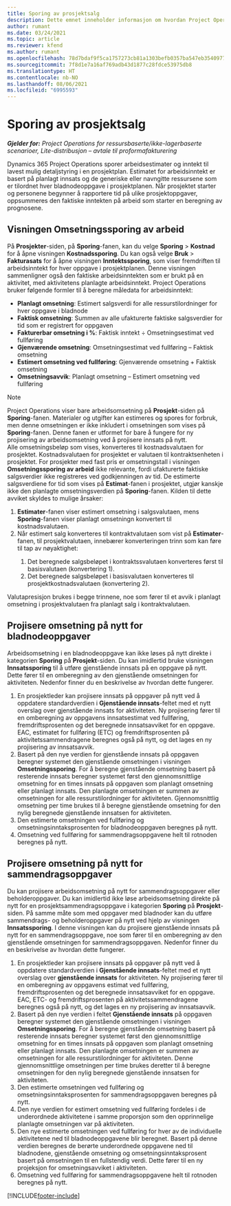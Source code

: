 ```yaml
---
title: Sporing av prosjektsalg
description: Dette emnet inneholder informasjon om hvordan Project Operations sporer fremdriften mot arbeidsinntekt i et prosjekt.
author: rumant
ms.date: 03/24/2021
ms.topic: article
ms.reviewer: kfend
ms.author: rumant
ms.openlocfilehash: 78d7bdaf9f5ca1757273cb81a1303befb0357ba547eb354097786fc3c38962b9
ms.sourcegitcommit: 7f8d1e7a16af769adb43d1877c28fdce53975db8
ms.translationtype: HT
ms.contentlocale: nb-NO
ms.lasthandoff: 08/06/2021
ms.locfileid: "6995593"
---
```

# <a name="project-sales-tracking"></a>Sporing av prosjektsalg

_**Gjelder for:** Project Operations for ressursbaserte/ikke-lagerbaserte scenarioer, Lite-distribusjon – avtale til proformafakturering_

Dynamics 365 Project Operations sporer arbeidsestimater og inntekt til lavest mulig detaljstyring i en prosjektplan. Estimatet for arbeidsinntekt er basert på planlagt innsats og de generiske eller navngitte ressursene som er tilordnet hver bladnodeoppgave i prosjektplanen. Når prosjektet starter og personene begynner å rapportere tid på ulike prosjektoppgaver, oppsummeres den faktiske inntekten på arbeid som starter en beregning av prognosene.

## <a name="labor-revenue-tracking-view"></a>Visningen Omsetningssporing av arbeid

På **Prosjekter**-siden, på **Sporing**-fanen, kan du velge **Sporing** > **Kostnad** for å åpne visningen **Kostnadssporing**. Du kan også velge **Bruk** > **Fakturasats** for å åpne visningen **Inntektssporing**, som viser fremdriften til arbeidsinntekt for hver oppgave i prosjektplanen. Denne visningen sammenligner også den faktiske arbeidsinntekten som er brukt på en aktivitet, med aktivitetens planlagte arbeidsinntekt. Project Operations bruker følgende formler til å beregne måledata for arbeidsinntekt:

- **Planlagt omsetning**: Estimert salgsverdi for alle ressurstilordninger for hver oppgave i bladnode
- **Faktisk omsetning**: Summen av alle ufakturerte faktiske salgsverdier for tid som er registrert for oppgaven
- **Fakturerbar omsetning i %**: Faktisk inntekt ÷ Omsetningsestimat ved fullføring
- **Gjenværende omsetning**: Omsetningsestimat ved fullføring – Faktisk omsetning
- **Estimert omsetning ved fullføring**: Gjenværende omsetning + Faktisk omsetning
- **Omsetningsavvik**: Planlagt omsetning – Estimert omsetning ved fullføring


> [!NOTE]
> Project Operations viser bare arbeidsomsetning på **Prosjekt**-siden på **Sporing**-fanen. Materialer og utgifter kan estimeres og spores for forbruk, men denne omsetningen er ikke inkludert i omsetningen som vises på **Sporing**-fanen. Denne fanen er utformet for bare å fungere for ny projisering av arbeidsomsetning ved å projisere innsats på nytt.  
> Alle omsetningsbeløp som vises, konverteres til kostnadsvalutaen for prosjektet. Kostnadsvalutaen for prosjektet er valutaen til kontraktsenheten i prosjektet. For prosjekter med fast pris er omsetningstall i visningen **Omsetningssporing av arbeid** ikke relevante, fordi ufakturerte faktiske salgsverdier ikke registreres ved godkjenningen av tid.
> De estimerte salgsverdiene for tid som vises på **Estimat**-fanen i prosjektet, utgjør kanskje ikke den planlagte omsetningsverdien på **Sporing**-fanen. Kilden til dette avviket skyldes to mulige årsaker:
><ol>
   ><li> <b>Estimater</b>-fanen viser estimert omsetning i salgsvalutaen, mens <b>Sporing</b>-fanen viser planlagt omsetningn konvertert til kostnadsvalutaen. </li>
   ><li> Når estimert salg konverteres til kontraktvalutaen som vist på <b>Estimater</b>-fanen, til prosjektvalutaen, innebærer konverteringen trinn som kan føre til tap av nøyaktighet: </li>
><ol>
><li> Det beregnede salgsbeløpet i kontraktssvalutaen konverteres først til basisvalutaen (konvertering 1).</li>
><li> Det beregnede salgsbeløpet i basisvalutaen konverteres til prosjektkostnadsvalutaen (konvertering 2). </li>
></ol>
></ol>
> Valutapresisjon brukes i begge trinnene, noe som fører til et avvik i planlagt omsetning i prosjektvalutaen fra planlagt salg i kontraktvalutaen.
   

## <a name="reprojecting-revenues-on-leaf-node-tasks"></a>Projisere omsetning på nytt for bladnodeoppgaver

Arbeidsomsetning i en bladnodeoppgave kan ikke løses på nytt direkte i kategorien **Sporing** på **Prosjekt**-siden. Du kan imidlertid bruke visningen **Innsatssporing** til å utføre gjenstående innsats på en oppgave på nytt. Dette fører til en omberegning av den gjenstående omsetningen for aktiviteten. Nedenfor finner du en beskrivelse av hvordan dette fungerer.

1. En prosjektleder kan projisere innsats på oppgaver på nytt ved å oppdatere standardverdien i **Gjenstående innsats**-feltet med et nytt overslag over gjenstående innsats for aktiviteten. Ny projisering fører til en omberegning av oppgavens innsatsestimat ved fullføring, fremdriftsprosenten og det beregnede innsatsavviket for en oppgave. EAC, estimatet for fullføring (ETC) og fremdriftsprosenten på aktivitetssammendragene beregnes også på nytt, og det lages en ny projisering av innsatsavvik.
2. Basert på den nye verdien for gjenstående innsats på oppgaven beregner systemet den gjenstående omsetningen i visningen **Omsetningssporing**. For å beregne gjenstående omsetning basert på resterende innsats beregner systemet først den gjennomsnittlige omsetning for en times innsats på oppgaven som planlagt omsetning eller planlagt innsats. Den planlagte omsetningen er summen av omsetningen for alle ressurstilordninger for aktiviteten. Gjennomsnittlig omsetning per time brukes til å beregne gjenstående omsetning for den nylig beregnede gjenstående innsatsen for aktiviteten.
3. Den estimerte omsetningen ved fullføring og omsetningsinntaksprosenten for bladnodeoppgaven beregnes på nytt.
4. Omsetning ved fullføring for sammendragsoppgavene helt til rotnoden beregnes på nytt.

## <a name="reprojecting-revenues-on-summary-tasks"></a>Projisere omsetning på nytt for sammendragsoppgaver

Du kan projisere arbeidsomsetning på nytt for sammendragsoppgaver eller beholderoppgaver. Du kan imidlertid ikke løse arbeidsomsetning direkte på nytt for en prosjektsammendragsoppgave i kategorien **Sporing** på **Prosjekt**-siden. På samme måte som med oppgaver med bladnoder kan du utføre sammendrags- og beholderoppgaver på nytt ved hjelp av visningen **Innsatssporing**. I denne visningen kan du projisere gjenstående innsats på nytt for en sammendragsoppgave, noe som fører til en omberegning av den gjenstående omsetningen for sammendragsoppgaven. Nedenfor finner du en beskrivelse av hvordan dette fungerer.

1. En prosjektleder kan projisere innsats på oppgaver på nytt ved å oppdatere standardverdien i **Gjenstående innsats**-feltet med et nytt overslag over **gjenstående innsats** for aktiviteten. Ny projisering fører til en omberegning av oppgavens estimat ved fullføring, fremdriftsprosenten og det beregnede innsatsavviket for en oppgave. EAC, ETC- og fremdriftsprosenten på aktivitetssammendragene beregnes også på nytt, og det lages en ny projisering av innsatsavvik.
2. Basert på den nye verdien i feltet **Gjenstående innsats** på oppgaven beregner systemet den gjenstående omsetningen i visningen **Omsetningssporing**. For å beregne gjenstående omsetning basert på resterende innsats beregner systemet først den gjennomsnittlige omsetning for en times innsats på oppgaven som planlagt omsetning eller planlagt innsats. Den planlagte omsetningen er summen av omsetningen for alle ressurstilordninger for aktiviteten. Denne gjennomsnittlige omsetningen per time brukes deretter til å beregne omsetningen for den nylig beregnede gjenstående innsatsen for aktiviteten.
3. Den estimerte omsetningen ved fullføring og omsetningsinntaksprosenten for sammendragsoppgaven beregnes på nytt.
4. Den nye verdien for estimert omsetning ved fullføring fordeles i de underordnede aktivitetene i samme proporsjon som den opprinnelige planlagte omsetningen var på aktiviteten.
5. Den nye estimerte omsetningen ved fullføring for hver av de individuelle aktivitetene ned til bladnodeoppgavene blir beregnet. Basert på denne verdien beregnes de berørte underordnede oppgavene ned til bladnodene, gjenstående omsetning og omsetningsinntaksprosent basert på omsetningen til en fullstendig verdi. Dette fører til en ny projeksjon for omsetningsavviket i aktiviteten. 
6. Omsetning ved fullføring for sammendragsoppgavene helt til rotnoden beregnes på nytt.


[!INCLUDE[footer-include](../includes/footer-banner.md)]

